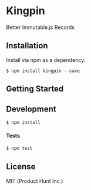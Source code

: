 # Kingpin

Better Immutable.js Records

## Installation

Install via npm as a dependency:

```shell
$ npm install kingpin --save
```

## Getting Started

## Development

```js
$ npm install
```

#### Tests

```js
$ npm test
```

## License

MIT (Product Hunt Inc.)

